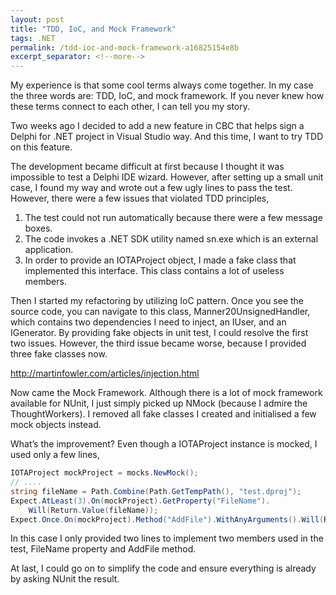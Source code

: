 ```yaml
---
layout: post
title: "TDD, IoC, and Mock Framework"
tags: .NET
permalink: /tdd-ioc-and-mock-framework-a16825154e8b
excerpt_separator: <!--more-->
---
```

My experience is that some cool terms always come together. In my case the three words are: TDD, IoC, and mock framework. If you never knew how these terms connect to each other, I can tell you my story.
<!--more-->

Two weeks ago I decided to add a new feature in CBC that helps sign a Delphi for .NET project in Visual Studio way. And this time, I want to try TDD on this feature.

The development became difficult at first because I thought it was impossible to test a Delphi IDE wizard. However, after setting up a small unit case, I found my way and wrote out a few ugly lines to pass the test. However, there were a few issues that violated TDD principles,

1. The test could not run automatically because there were a few message boxes.
1. The code invokes a .NET SDK utility named sn.exe which is an external application.
1. In order to provide an IOTAProject object, I made a fake class that implemented this interface. This class contains a lot of useless members.

Then I started my refactoring by utilizing IoC pattern. Once you see the source code, you can navigate to this class, Manner20UnsignedHandler, which contains two dependencies I need to inject, an IUser, and an IGenerator. By providing fake objects in unit test, I could resolve the first two issues. However, the third issue became worse, because I provided three fake classes now.

http://martinfowler.com/articles/injection.html

Now came the Mock Framework. Although there is a lot of mock framework available for NUnit, I just simply picked up NMock (because I admire the ThoughtWorkers). I removed all fake classes I created and initialised a few mock objects instead.

What’s the improvement? Even though a IOTAProject instance is mocked, I used only a few lines,

``` csharp
IOTAProject mockProject = mocks.NewMock();
// ....
string fileName = Path.Combine(Path.GetTempPath(), "test.dproj");
Expect.AtLeast(3).On(mockProject).GetProperty("FileName").
    Will(Return.Value(fileName));
Expect.Once.On(mockProject).Method("AddFile").WithAnyArguments().Will(Return.Value(null));
```

In this case I only provided two lines to implement two members used in the test, FileName property and AddFile method.

At last, I could go on to simplify the code and ensure everything is already by asking NUnit the result.
